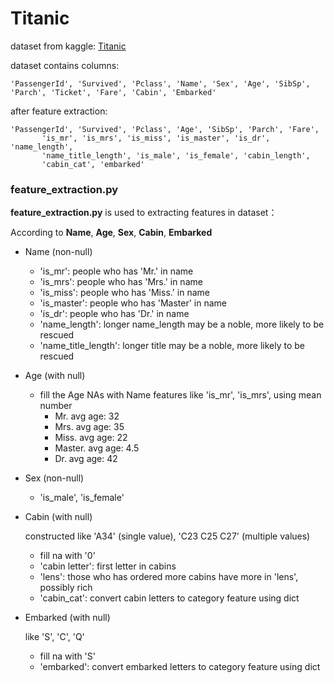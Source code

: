 # Titanic

dataset from kaggle: [Titanic](https://www.kaggle.com/c/titanic/)

dataset contains columns:

```
'PassengerId', 'Survived', 'Pclass', 'Name', 'Sex', 'Age', 'SibSp', 'Parch', 'Ticket', 'Fare', 'Cabin', 'Embarked'
```

after feature extraction:

```
'PassengerId', 'Survived', 'Pclass', 'Age', 'SibSp', 'Parch', 'Fare',
       'is_mr', 'is_mrs', 'is_miss', 'is_master', 'is_dr', 'name_length',
       'name_title_length', 'is_male', 'is_female', 'cabin_length',
       'cabin_cat', 'embarked'
```



### feature_extraction.py



__feature_extraction.py__ is used to extracting features in dataset：

According to __Name__, __Age__, __Sex__, __Cabin__, __Embarked__

+ Name (non-null)

  + 'is_mr': people who has 'Mr.' in name
  + 'is_mrs': people who has 'Mrs.' in name
  + 'is_miss': people who has 'Miss.' in name
  + 'is_master': people who has 'Master' in name
  + 'is_dr': people who has 'Dr.' in name
  + 'name_length': longer name_length may be a noble,  more likely to be rescued
  + 'name_title_length':  longer title may be a noble,  more likely to be rescued

+ Age (with null)

  + fill the Age NAs with Name features like 'is_mr', 'is_mrs', using mean number
    + Mr. avg age: 32
    + Mrs. avg age: 35
    + Miss. avg age: 22
    + Master. avg age: 4.5
    + Dr. avg age: 42

+ Sex (non-null)

  + 'is_male', 'is_female'

+ Cabin (with null)

  constructed like 'A34' (single value), 'C23 C25 C27' (multiple values)

  + fill na with '0'
  + 'cabin letter':  first letter in cabins
  + 'lens': those who has ordered more cabins have more in 'lens', possibly rich
  + 'cabin_cat': convert cabin letters to category feature using dict

+ Embarked (with null)

  like 'S', 'C', 'Q'

  + fill na with 'S'
  + 'embarked': convert embarked letters to category feature using dict